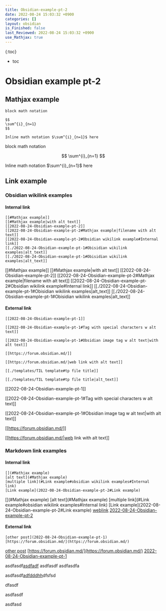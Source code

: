 ```yaml
---
title: Obsidian-example-pt-2
date: 2022-08-24 15:03:32 +0900
categories: []
layout: obsidian
is_Finished: false
last_Reviewed: 2022-08-24 15:03:32 +0900
use_Mathjax: true
---
```


{:toc}
* toc
# Obsidian example pt-2

## Mathjax example
```
block math notation

$$
\sum^{i}_{n=1}
$$

Inline math notation $\sum^{i}_{n=1}$ here
```
block math notation

$$
\sum^{i}_{n=1}
$$

Inline math notation $\sum^{i}_{n=1}$ here

## Link example
### Obsidian wikilink examples
#### Internal link
```
[[#Mathjax example]]
[[#Mathjax example|with alt text]]
[[2022-08-24-Obsidian-example-pt-2]]
[[2022-08-24-Obsidian-example-pt-2#Mathjax example|filename with alt text]]
[[2022-08-24-Obsidian-example-pt-2#Obsidian wikilink example#Internal link]]
[[./2022-08-24-Obsidian-example-pt-1#Obisidian wikilink examples|alt_text]]
[[./2022-08-24-Obsidian-example-pt-1#Obisidian wikilink examples|alt_text]]
```
[[#Mathjax example]]
[[#Mathjax example|with alt text]]
[[2022-08-24-Obsidian-example-pt-2]]
[[2022-08-24-Obsidian-example-pt-2#Mathjax example|filename with alt text]]
[[2022-08-24-Obsidian-example-pt-2#Obsidian wikilink example#Internal link]]
[[./2022-08-24-Obsidian-example-pt-1#Obisidian wikilink examples|alt_text]]
[[./2022-08-24-Obsidian-example-pt-1#Obisidian wikilink examples|alt_text]]


#### External link
```
[[2022-08-24-Obsidian-example-pt-1]]

[[2022-08-24-Obsidian-example-pt-1#Tag with special characters w alt text]]

[[2022-08-24-Obsidian-example-pt-1#Obsidian image tag w alt text|with alt text]]

[[https://forum.obsidian.md/]]

[[https://forum.obsidian.md/|web link with alt text]]

[[./templates/TIL template#tp file title]]

[[./templates/TIL template#tp file title|alt_text]]
```
[[2022-08-24-Obsidian-example-pt-1]]

[[2022-08-24-Obsidian-example-pt-1#Tag with special characters w alt text]]

[[2022-08-24-Obsidian-example-pt-1#Obsidian image tag w alt text|with alt text]]

[[https://forum.obsidian.md/]]

[[https://forum.obsidian.md/|web link with alt text]]

### Markdown link examples
#### Internal link
```
[](#Mathjax example)
[alt text](#Mathjax example)
[multiple link](#Link example#obsidian wikilink examples#Internal link)
[Link example](2022-08-24-Obsidian-example-pt-2#Link example)
```
[](#Mathjax example)
[alt text](#Mathjax example)
[multiple link](#Link example#obsidian wikilink examples#Internal link)
[Link example](2022-08-24-Obsidian-example-pt-2#Link example)
[weblink](https://forum.obsidian.md/)
[2022-08-24-Obsidian-example-pt-2](2022-08-24-Obsidian-example-pt-2.md)

#### External link
```
[other post](2022-08-24-Obsidian-example-pt-1)
[https://forum.obsidian.md/](https://forum.obsidian.md/)
```
[other post](2022-08-24-Obsidian-example-pt-1)
[https://forum.obsidian.md/](https://forum.obsidian.md/)
[2022-08-24-Obsidian-example-pt-1](2022-08-24-Obsidian-example-pt-1.md)

asdfasdf[asdfadf](http://naver.com)
asdfasdf
asdfasdfa

asdfasdf[adfdddhh](http://naver.com)dfsfsd

dfasdf

asdfasdf

asdfasd
